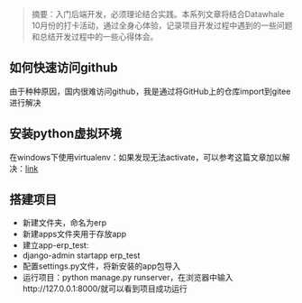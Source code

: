 ﻿> 摘要：入门后端开发，必须理论结合实践。本系列文章将结合Datawhale 10月份的打卡活动，通过全身心体验，记录项目开发过程中遇到的一些问题和总结开发过程中的一些心得体会。

## 如何快速访问github
由于种种原因，国内很难访问github，我是通过将GitHub上的仓库import到gitee进行解决
## 安装python虚拟环境
在windows下使用virtualenv：如果发现无法activate，可以参考这篇文章加以解决：[link](https://blog.csdn.net/weixin_44548098/article/details/129944030)

## 搭建项目
- 新建文件夹，命名为erp
- 新建apps文件夹用于存放app
- 建立app-erp_test:
- django-admin startapp erp_test
- 配置settings.py文件，将新安装的app包导入
- 运行项目：python manage.py runserver，在浏览器中输入http://127.0.0.1:8000/就可以看到项目成功运行
